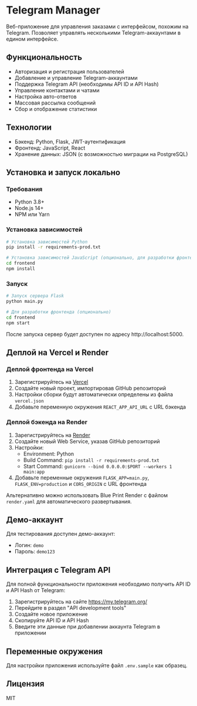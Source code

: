 # Telegram Manager

Веб-приложение для управления заказами с интерфейсом, похожим на Telegram. Позволяет управлять несколькими Telegram-аккаунтами в едином интерфейсе.

## Функциональность

- Авторизация и регистрация пользователей
- Добавление и управление Telegram-аккаунтами
- Поддержка Telegram API (необходимы API ID и API Hash)
- Управление контактами и чатами
- Настройка авто-ответов
- Массовая рассылка сообщений
- Сбор и отображение статистики

## Технологии

- Бэкенд: Python, Flask, JWT-аутентификация
- Фронтенд: JavaScript, React
- Хранение данных: JSON (с возможностью миграции на PostgreSQL)

## Установка и запуск локально

### Требования
- Python 3.8+
- Node.js 14+
- NPM или Yarn

### Установка зависимостей

```bash
# Установка зависимостей Python
pip install -r requirements-prod.txt

# Установка зависимостей JavaScript (опционально, для разработки фронтенда)
cd frontend
npm install
```

### Запуск

```bash
# Запуск сервера Flask
python main.py

# Для разработки фронтенда (опционально)
cd frontend
npm start
```

После запуска сервер будет доступен по адресу http://localhost:5000.

## Деплой на Vercel и Render

### Деплой фронтенда на Vercel

1. Зарегистрируйтесь на [Vercel](https://vercel.com/)
2. Создайте новый проект, импортировав GitHub репозиторий
3. Настройки сборки будут автоматически определены из файла `vercel.json`
4. Добавьте переменную окружения `REACT_APP_API_URL` с URL бэкенда

### Деплой бэкенда на Render

1. Зарегистрируйтесь на [Render](https://render.com/)
2. Создайте новый Web Service, указав GitHub репозиторий
3. Настройки:
   - Environment: Python
   - Build Command: `pip install -r requirements-prod.txt`
   - Start Command: `gunicorn --bind 0.0.0.0:$PORT --workers 1 main:app`
4. Добавьте переменные окружения `FLASK_APP=main.py`, `FLASK_ENV=production` и `CORS_ORIGIN` с URL фронтенда

Альтернативно можно использовать Blue Print Render с файлом `render.yaml` для автоматического развертывания.

## Демо-аккаунт

Для тестирования доступен демо-аккаунт:
- Логин: `demo`
- Пароль: `demo123`

## Интеграция с Telegram API

Для полной функциональности приложения необходимо получить API ID и API Hash от Telegram:
1. Зарегистрируйтесь на сайте https://my.telegram.org/
2. Перейдите в раздел "API development tools"
3. Создайте новое приложение
4. Скопируйте API ID и API Hash
5. Введите эти данные при добавлении аккаунта Telegram в приложении

## Переменные окружения

Для настройки приложения используйте файл `.env.sample` как образец.

## Лицензия

MIT